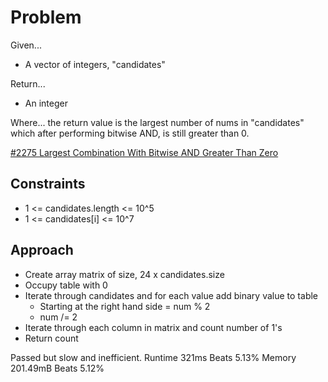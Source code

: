
# Problem
Given...
- A vector of integers, "candidates"

Return...
- An integer

Where...
the return value is the largest number of nums in "candidates" which after 
performing bitwise AND, is still greater than 0.

[#2275 Largest Combination With Bitwise AND Greater Than Zero](https://leetcode.com/problems/largest-combination-with-bitwise-and-greater-than-zero/description/?envType=daily-question&envId=2024-11-07)

## Constraints
- 1 <= candidates.length <= 10^5
- 1 <= candidates\[i] <= 10^7

## Approach
- Create array matrix of size, 24 x  candidates.size
- Occupy table with 0
- Iterate through candidates and for each value add binary value to table
    - Starting at the right hand side = num % 2
    - num /= 2
- Iterate through each column in matrix and count number of 1's
- Return count

Passed but slow and inefficient.
Runtime 321ms Beats 5.13%
Memory 201.49mB Beats 5.12%
